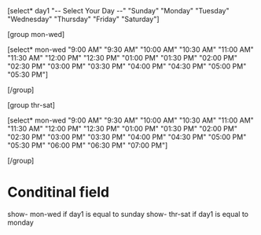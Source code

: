 <div class="form-group col-md-6">[select* day1 "-- Select Your Day --" "Sunday" "Monday" "Tuesday" "Wednesday" "Thursday" "Friday" "Saturday"]</div>

[group mon-wed]
<p>[select* mon-wed "9:00 AM" "9:30 AM" "10:00 AM" "10:30 AM" "11:00 AM" "11:30 AM" "12:00 PM" "12:30 PM" "01:00 PM" "01:30 PM" "02:00 PM" "02:30 PM" "03:00 PM" "03:30 PM" "04:00 PM" "04:30 PM" "05:00 PM" "05:30 PM"]</p>
[/group]

[group thr-sat]
<p>[select* mon-wed "9:00 AM" "9:30 AM" "10:00 AM" "10:30 AM" "11:00 AM" "11:30 AM" "12:00 PM" "12:30 PM" "01:00 PM" "01:30 PM" "02:00 PM" "02:30 PM" "03:00 PM" "03:30 PM" "04:00 PM" "04:30 PM" "05:00 PM" "05:30 PM" "06:00 PM" "06:30 PM" "07:00 PM"]</p>
[/group]

# Conditinal field
show- mon-wed if day1 is equal to sunday
show- thr-sat if day1 is equal to monday
